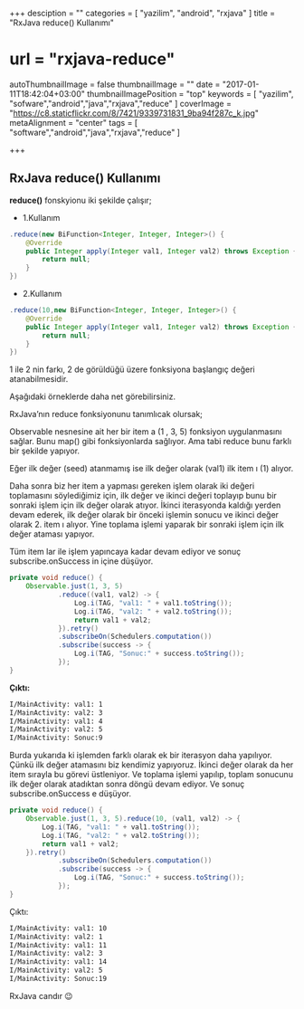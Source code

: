 +++
desciption = ""
categories = [
  "yazilim",
  "android",
  "rxjava"
]
title = "RxJava reduce() Kullanımı"
# url = "rxjava-reduce"
autoThumbnailImage = false
thumbnailImage = ""
date = "2017-01-11T18:42:04+03:00"
thumbnailImagePosition = "top"
keywords = [
  "yazilim",
  "sofware","android","java","rxjava","reduce"
]
coverImage = "https://c8.staticflickr.com/8/7421/9339731831_9ba94f287c_k.jpg"
metaAlignment = "center"
tags = [
  "software","android","java","rxjava","reduce"
]

+++

## RxJava reduce() Kullanımı

**reduce()** fonskyionu iki şekilde çalışır;

- 1.Kullanım

```java
.reduce(new BiFunction<Integer, Integer, Integer>() {
    @Override
    public Integer apply(Integer val1, Integer val2) throws Exception {
        return null;
    }
})
```

- 2.Kullanım

```java
.reduce(10,new BiFunction<Integer, Integer, Integer>() {
    @Override
    public Integer apply(Integer val1, Integer val2) throws Exception {
        return null;
    }
})
```

1 ile 2 nin farkı, 2 de görüldüğü üzere fonksiyona başlangıç değeri atanabilmesidir.

Aşağıdaki örneklerde daha net görebilirsiniz.

RxJava’nın reduce fonksiyonunu tanımlıcak olursak;

Observable nesnesine ait her bir item a (1 , 3, 5) fonksiyon uygulanmasını sağlar. Bunu map() gibi fonksiyonlarda sağlıyor. Ama tabi reduce bunu farklı bir şekilde yapıyor.

Eğer ilk değer (seed) atanmamış ise ilk değer olarak (val1) ilk item ı (1) alıyor.

Daha sonra biz her item a yapması gereken işlem olarak iki değeri toplamasını söylediğimiz için, ilk değer ve ikinci değeri toplayıp bunu bir sonraki işlem için ilk değer olarak atıyor. İkinci iterasyonda kaldığı yerden devam ederek, ilk değer olarak bir önceki işlemin sonucu ve ikinci değer olarak 2. item ı alıyor. Yine toplama işlemi yaparak bir sonraki işlem için ilk değer ataması yapıyor.

Tüm item lar ile işlem yapıncaya kadar devam ediyor ve sonuç subscribe.onSuccess in içine düşüyor.

```java
private void reduce() {
    Observable.just(1, 3, 5)
            .reduce((val1, val2) -> {
                Log.i(TAG, "val1: " + val1.toString());
                Log.i(TAG, "val2: " + val2.toString());
                return val1 + val2;
            }).retry()
            .subscribeOn(Schedulers.computation())
            .subscribe(success -> {
                Log.i(TAG, "Sonuc:" + success.toString());
            });
}
```

**Çıktı:**

```bash
I/MainActivity: val1: 1
I/MainActivity: val2: 3
I/MainActivity: val1: 4
I/MainActivity: val2: 5
I/MainActivity: Sonuc:9
```

Burda yukarıda ki işlemden farklı olarak ek bir iterasyon daha yapılıyor. Çünkü ilk değer atamasını biz kendimiz yapıyoruz. İkinci değer olarak da her item sırayla bu görevi üstleniyor. Ve toplama işlemi yapılıp, toplam sonucunu ilk değer olarak atadıktan sonra döngü devam ediyor. Ve sonuç subscribe.onSuccess e düşüyor.

```java
private void reduce() {
    Observable.just(1, 3, 5).reduce(10, (val1, val2) -> {
        Log.i(TAG, "val1: " + val1.toString());
        Log.i(TAG, "val2: " + val2.toString());
        return val1 + val2;
    }).retry()
            .subscribeOn(Schedulers.computation())
            .subscribe(success -> {
                Log.i(TAG, "Sonuc:" + success.toString());
            });
}
```

Çıktı:

```bash
I/MainActivity: val1: 10
I/MainActivity: val2: 1
I/MainActivity: val1: 11
I/MainActivity: val2: 3
I/MainActivity: val1: 14
I/MainActivity: val2: 5
I/MainActivity: Sonuc:19
```

RxJava candır 😉
